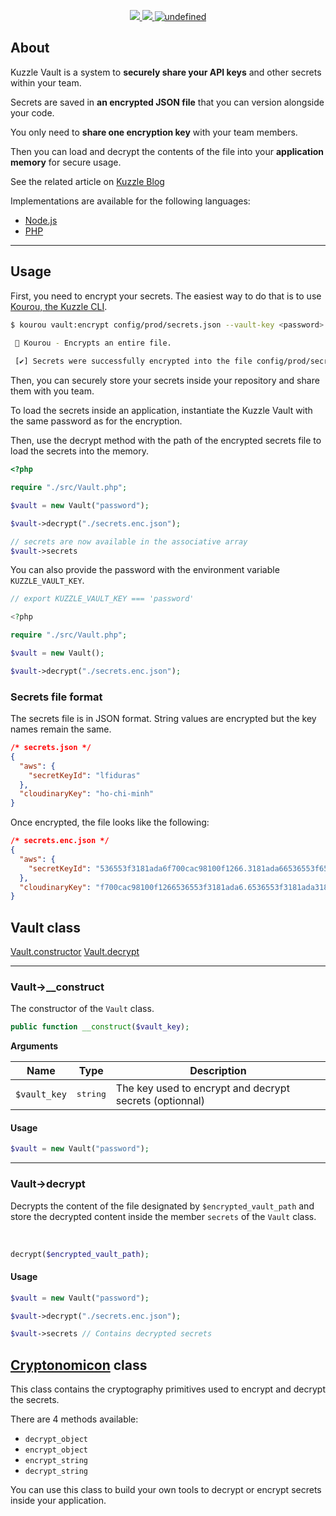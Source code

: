 <p align="center">
  <a href="https://travis-ci.org/kuzzleio/kuzzle-vault">
    <img src="https://travis-ci.org/kuzzleio/kuzzle-vault.svg?branch=master"/>
  </a>
  <a href="https://codecov.io/gh/kuzzleio/kuzzle-vault">
    <img src="https://codecov.io/gh/kuzzleio/kuzzle-vault/branch/master/graph/badge.svg" />
  </a>
  <a href="https://github.com/kuzzleio/kuzzle-vault/blob/master/LICENSE">
    <img alt="undefined" src="https://img.shields.io/github/license/kuzzleio/kuzzle-vault.svg?style=flat">
  </a>
</p>

## About

Kuzzle Vault is a system to **securely share your API keys** and other secrets within your team.

Secrets are saved in **an encrypted JSON file** that you can version alongside your code.

You only need to **share one encryption key** with your team members.

Then you can load and decrypt the contents of the file into your **application memory** for secure usage.

See the related article on [Kuzzle Blog](https://blog.kuzzle.io/share-sensitive-data-with-git-and-cryptography)

Implementations are available for the following languages:
 - [Node.js](https://github.com/kuzzleio/kuzzle-vault/blob/master/README.md)
 - [PHP](https://github.com/kuzzleio/kuzzle-vault/blob/php/README.md)

___

## Usage

First, you need to encrypt your secrets. The easiest way to do that is to use [Kourou, the Kuzzle CLI](https://github.com/kuzzleio/kourou/#kourou-vaultadd-secrets-file-key-value).

```bash
$ kourou vault:encrypt config/prod/secrets.json --vault-key <password>

 🚀 Kourou - Encrypts an entire file.
 
 [✔] Secrets were successfully encrypted into the file config/prod/secrets.enc.json
```

Then, you can securely store your secrets inside your repository and share them with you team. 


To load the secrets inside an application, instantiate the Kuzzle Vault with the same password as for the encryption.

Then, use the decrypt method with the path of the encrypted secrets file to load the secrets into the memory.  

```php
<?php

require "./src/Vault.php";

$vault = new Vault("password");

$vault->decrypt("./secrets.enc.json");

// secrets are now available in the associative array
$vault->secrets
```

You can also provide the password with the environment variable `KUZZLE_VAULT_KEY`.  

```php
// export KUZZLE_VAULT_KEY === 'password'

<?php

require "./src/Vault.php";

$vault = new Vault();

$vault->decrypt("./secrets.enc.json");
```

### Secrets file format

The secrets file is in JSON format. String values are encrypted but the key names remain the same.

```json
/* secrets.json */
{
  "aws": {
    "secretKeyId": "lfiduras"
  },
  "cloudinaryKey": "ho-chi-minh"
}
```

Once encrypted, the file looks like the following:

```json
/* secrets.enc.json */
{
  "aws": {
    "secretKeyId": "536553f3181ada6f700cac98100f1266.3181ada66536553f6536553f3181ada"
  },
  "cloudinaryKey": "f700cac98100f1266536553f3181ada6.6536553f3181ada3181ada66536553f"
}
```

## Vault class

[Vault.constructor](#constructor)
[Vault.decrypt](#decrypt)

___

### Vault->__construct

The constructor of the `Vault` class.

```php
public function __construct($vault_key);
```

**Arguments**

| Name | Type              | Description |
| -------- | ----------------- | ----------- |
| `$vault_key`  | <pre>string</pre> | The key used to encrypt and decrypt secrets (optionnal)  |

#### Usage

```php
$vault = new Vault("password");
```

___

### Vault->decrypt

Decrypts the content of the file designated by `$encrypted_vault_path` and store the decrypted content inside the member `secrets` of the `Vault` class.

<br/>

```php
decrypt($encrypted_vault_path);
```


#### Usage

```php
$vault = new Vault("password");

$vault->decrypt("./secrets.enc.json");

$vault->secrets // Contains decrypted secrets
```

## [Cryptonomicon](./src/Vault.php) class

This class contains the cryptography primitives used to encrypt and decrypt the secrets.  

There are 4 methods available:
 - `decrypt_object`
 - `encrypt_object`
 - `encrypt_string`
 - `decrypt_string`

You can use this class to build your own tools to decrypt or encrypt secrets inside your application.
